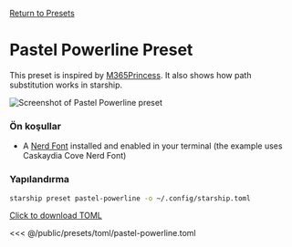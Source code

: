 [Return to Presets](./#pastel-powerline)

# Pastel Powerline Preset

This preset is inspired by [M365Princess](https://github.com/JanDeDobbeleer/oh-my-posh/blob/main/themes/M365Princess.omp.json). It also shows how path substitution works in starship.

![Screenshot of Pastel Powerline preset](/presets/img/pastel-powerline.png)

### Ön koşullar

- A [Nerd Font](https://www.nerdfonts.com/) installed and enabled in your terminal (the example uses Caskaydia Cove Nerd Font)

### Yapılandırma

```sh
starship preset pastel-powerline -o ~/.config/starship.toml
```

[Click to download TOML](/presets/toml/pastel-powerline.toml)

<<< @/public/presets/toml/pastel-powerline.toml
